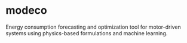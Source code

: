 # modeco
Energy consumption forecasting and optimization tool for motor-driven systems using physics-based formulations and machine learning.

